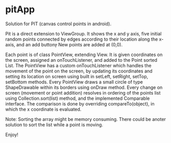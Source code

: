 # pitApp

Solution for PIT (canvas control points in android).

Pit is a direct extension to ViewGroup.
It shows the x and y axis, five initial random points connected by edges according to their location along the x-axis, and an add buttonץ New points are added at (0,0).

Each point is of class PointView, extending View.
It is given coordinates on the screen, assigned an onTouchListener, and added to the Point sorted List.
The PointView has a custom onTouchListener which handles the movement of the point on the screen, by updating its coordinates and setting its location on screen using built in setLeft, setRight, setTop, setBottom methods.
Every PointView draws a small circle of type ShapeDrawable within its borders using onDraw method.
Every change on screen (movement or point addition) resolves in ordering of the points list using Collection.sort(list) method, and the implemented Comparable interface.
The comparison is done by overriding compareTo(object), in which the x coordinate is evaluated.

Note:
  Sorting the array might be memory consuming. There could be anoter solution to sort the list while a point is moving.

Enjoy!
